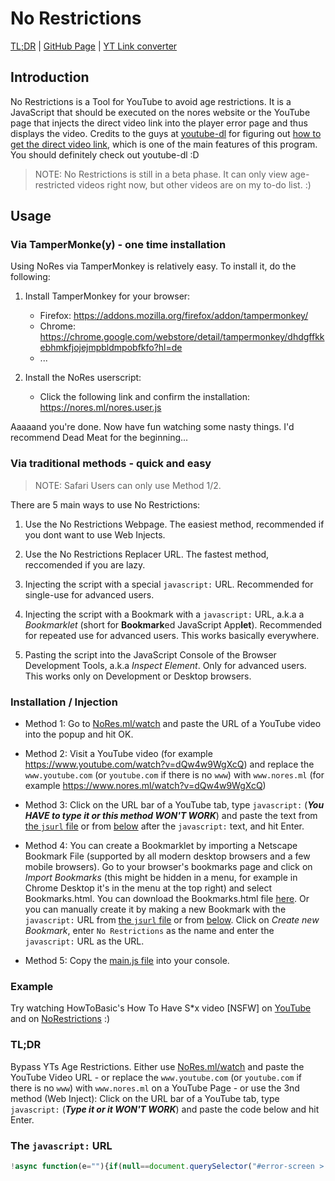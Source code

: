 # No Restrictions

[TL;DR](#tldr) | [GitHub Page](https://github.com/lxhom/NoRestrictions) | [YT Link converter](https://www.nores.ml/watch)

## Introduction

No Restrictions is a Tool for YouTube to avoid age restrictions. It is a JavaScript that should be executed on the nores website or the YouTube page that injects the direct video link into the player error page and thus displays the video. Credits to the guys at [youtube-dl](https://github.com/ytdl-org/youtube-dl) for figuring out [how to get the direct video link](https://github.com/ytdl-org/youtube-dl/blob/4759543f6e5d532795eb1d5434692bb6d5e1f0ec/youtube_dl/extractor/youtube.py), which is one of the main features of this program. You should definitely check out youtube-dl :D

> NOTE: No Restrictions is still in a beta phase. It can only view age-restricted videos right now, but other videos are on my to-do list. :)

## Usage
### Via TamperMonke(y) - one time installation
Using NoRes via TamperMonkey is relatively easy. To install it, do the following:

1. Install TamperMonkey for your browser:
   - Firefox: https://addons.mozilla.org/firefox/addon/tampermonkey/
   - Chrome: https://chrome.google.com/webstore/detail/tampermonkey/dhdgffkkebhmkfjojejmpbldmpobfkfo?hl=de
   - ...
   
2. Install the NoRes userscript:
   - Click the following link and confirm the installation: https://nores.ml/nores.user.js

Aaaaand you're done. Now have fun watching some nasty things. I'd recommend Dead Meat for the beginning...


### Via traditional methods - quick and easy
> NOTE: Safari Users can only use Method 1/2.

There are 5 main ways to use No Restrictions:

1. Use the No Restrictions Webpage. The easiest method, recommended if you dont want to use Web Injects.

2. Use the No Restrictions Replacer URL. The fastest method, reccomended if you are lazy.

3. Injecting the script with a special `javascript:` URL. Recommended for single-use for advanced users.

4. Injecting the script with a Bookmark with a `javascript:` URL, a.k.a a *Bookmarklet* (short for **Bookmark**ed JavaScript App**let**). Recommended for repeated use for advanced users. This works basically everywhere.

5. Pasting the script into the JavaScript Console of the Browser Development Tools, a.k.a *Inspect Element*. Only for advanced users. This works only on Development or Desktop browsers.

### Installation / Injection

- Method 1: Go to [NoRes.ml/watch](https://www.nores.ml/watch) and paste the URL of a YouTube video into the popup and hit OK.

- Method 2: Visit a YouTube video (for example https://www.youtube.com/watch?v=dQw4w9WgXcQ) and replace the `www.youtube.com` (or `youtube.com` if there is no `www`) with `www.nores.ml` (for example https://www.nores.ml/watch?v=dQw4w9WgXcQ)

- Method 3: Click on the URL bar of a YouTube tab, type `javascript:` (***You HAVE to type it or this method WON'T WORK***) and paste the text from [the `jsurl` file](https://github.com/lxhom/NoRestrictions/blob/main/jsurl) or from [below](#the-javascript-url) after the `javascript:` text, and hit Enter.

- Method 4: You can create a Bookmarklet by importing a Netscape Bookmark File (supported by all modern desktop browsers and a few mobile browsers). Go to your browser's bookmarks page and click on *Import Bookmarks* (this might be hidden in a menu, for example in Chrome Desktop it's in the menu at the top right) and select Bookmarks.html. You can download the Bookmarks.html file [here](/Bookmarks.html). Or you can manually create it by making a new Bookmark with the `javascript:` URL from [the `jsurl` file](https://github.com/lxhom/NoRestrictions/blob/main/jsurl) or from [below](#the-javascript-url). Click on *Create new Bookmark*, enter `No Restrictions` as the name and enter the `javascript:` URL as the URL.

- Method 5: Copy the [main.js file](https://github.com/lxhom/NoRestrictions/blob/main/main.js) into your console.

### Example

Try watching HowToBasic's How To Have S\*x video [NSFW] on [YouTube](https://www.youtube.com/watch?v=Z-dEeBNT4IQ) and on [NoRestrictions](https://www.nores.ml/watch?v=Z-dEeBNT4IQ) :)

### TL;DR

Bypass YTs Age Restrictions. Either use [NoRes.ml/watch](https://www.nores.ml/watch) and paste the YouTube Video URL - or replace the `www.youtube.com` (or `youtube.com` if there is no `www`) with `www.nores.ml` on a YouTube Page - or use the 3nd method (Web Inject): Click on the URL bar of a YouTube tab, type `javascript:` (***Type it or it WON'T WORK***) and paste the code below and hit Enter.

### The `javascript:` URL

```js
!async function(e=""){if(null==document.querySelector("#error-screen > #container")&&(console.log("aaaaaa"),document.body.outerHTML="<body style='margin: 0; width: 100vw; height: 100vh'></body>"),(null!=document.querySelector("#error-screen > #container")?document.querySelector("#error-screen > #container"):document.body).innerHTML='<div style="position: absolute; left: 50%; top: 50%; transform: translate(-50%, -50%); text-align: center;"><h1>Loading...</h1></div>',""==e)if(location.hostname.includes("youtube.")){let t=location.href.match(/v\=[a-zA-z0-9-\_]{11}/)[0].toString().substring(2,13);e=await(await fetch("https://www.youtube.com/get_video_info?video_id="+t)).text()}else e=await(await fetch("https://soft-hat-b330.nores-cors.workers.dev/?https://www.youtube.com/get_video_info?video_id="+prompt("You are not on YouTube, please enter a YouTube Video URL:").match(/v\=[a-zA-z0-9-\_]{11}/)[0].toString().substring(2,13))).text();let t={};e.split("&").forEach(e=>{kv=e.split("="),t[kv[0]]=unescape(kv[1])});let o=JSON.parse(t.player_response).streamingData.formats,r=[];o.forEach(e=>{r.push({format:e.qualityLabel,link:e.url})});let n='<div style="position: absolute; left: 50%; top: 50%; transform: translate(-50%, -50%); text-align: center;"><h1>Available Formats:</h1>';r.forEach(e=>{n+=`<button onclick="(document.querySelector('#error-screen > #container') != null ? document.querySelector('#error-screen > #container') : document.body).innerHTML = '<iframe allowfullscreen=\\'true\\' src=\\'${e.link}\\' style=\\'width: 100%; height: 100%; border: 0;\\'></iframe>'">${e.format}</button>`}),n+="</div>",(null!=document.querySelector("#error-screen > #container")?document.querySelector("#error-screen > #container"):document.body).innerHTML=n}();```
```
